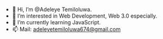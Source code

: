 - 👋 Hi, I’m @Adeleye Temiloluwa.
- 👀 I’m interested in Web Development, Web 3.0 especially.
- 🌱 I’m currently learning JavaScript.
- 📫 Mail: adeleyetemiloluwa674@gmail.com  


